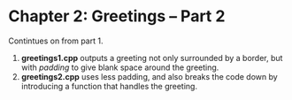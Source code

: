 # Chapter 2: Greetings – Part 2

Contintues on from part 1.

1) **greetings1.cpp** outputs a greeting not only surrounded by a border, but with _padding_ to give blank space around the greeting.
2) **greetings2.cpp** uses less padding, and also breaks the code down by introducing a function that handles the greeting. 
